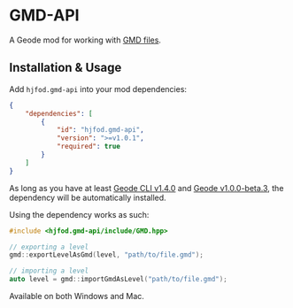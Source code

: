 # GMD-API

A Geode mod for working with [GMD files](https://fileinfo.com/extension/gmd).

## Installation & Usage

Add `hjfod.gmd-api` into your mod dependencies:

```json
{
    "dependencies": [
        {
            "id": "hjfod.gmd-api",
            "version": ">=v1.0.1",
            "required": true
        }
    ]
}
```

As long as you have at least [Geode CLI v1.4.0](https://github.com/geode-sdk/cli/releases/latest) and [Geode v1.0.0-beta.3](https://github.com/geode-sdk/geode/releases/latest), the dependency will be automatically installed.

Using the dependency works as such:

```cpp
#include <hjfod.gmd-api/include/GMD.hpp>

// exporting a level
gmd::exportLevelAsGmd(level, "path/to/file.gmd");

// importing a level
auto level = gmd::importGmdAsLevel("path/to/file.gmd");
```

Available on both Windows and Mac.
